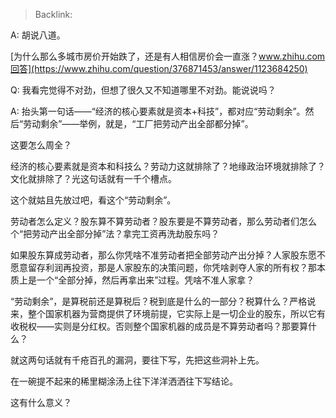 > Backlink: 

A: 胡说八道。

[为什么那么多城市房价开始跌了，还是有人相信房价会一直涨？www.zhihu.com回答](https://www.zhihu.com/question/376871453/answer/1123684250)

Q: 我看完觉得不对劲，但想了很久又不知道哪里不对劲。能说说吗？

A: 抬头第一句话——“经济的核心要素就是资本+科技”，都对应“劳动剩余”。然后“劳动剩余”——举例，就是，“工厂把劳动产出全部都分掉”。  

这要怎么周全？  

经济的核心要素就是资本和科技么？劳动力这就排除了？地缘政治环境就排除了？文化就排除了？光这句话就有一千个槽点。  

这个就姑且先放过吧，看这个“劳动剩余”。  

劳动者怎么定义？股东算不算劳动者？股东要是不算劳动者，那么劳动者们怎么个“把劳动产出全部分掉”法？拿完工资再洗劫股东吗？  

如果股东算成劳动者，那么你凭啥不准劳动者把全部劳动产出分掉？人家股东愿不愿意留存利润再投资，那是人家股东的决策问题，你凭啥剥夺人家的所有权？那本质上是一个“全部分掉，然后再拿出来”过程。凭啥不准人家拿？  

“劳动剩余”，是算税前还是算税后？税到底是什么的一部分？税算什么？严格说来，整个国家机器为营商提供了环境前提，它实际上是一切企业的股东，所以它有收税权——实则是分红权。否则整个国家机器的成员是不算劳动者吗？那要算什么？  

就这两句话就有千疮百孔的漏洞，要往下写，先把这些洞补上先。  

在一碗提不起来的稀里糊涂汤上往下洋洋洒洒往下写结论。  

这有什么意义？


